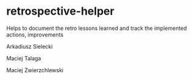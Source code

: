 # retrospective-helper
Helps to document the retro lessons learned and track the implemented actions, improvements

Arkadiusz Sielecki

Maciej Talaga

Maciej Zwierzchlewski
